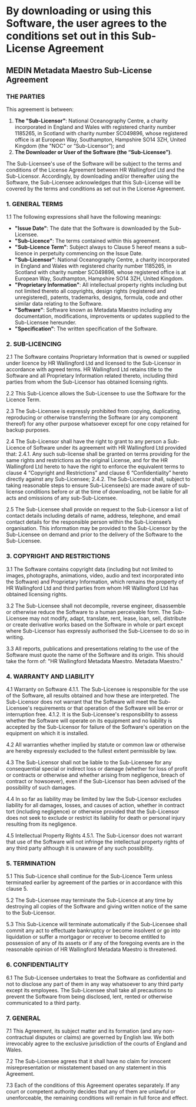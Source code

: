 # By downloading or using this Software, the user agrees to the conditions set out in this Sub-License Agreement

## MEDIN Metadata Maestro Sub-License Agreement

### THE PARTIES

This agreement is between:
1. **The "Sub-Licensor"**: National Oceanography Centre, a charity incorporated in England and Wales with registered charity number 1185265, in Scotland with charity number SC049896, whose registered office is at European Way, Southampton, Hampshire SO14 3ZH, United Kingdom (the "NOC" or “Sub-Licensor”); and
2. **The Downloader or User of the Software (the “Sub-Licensee”)**.

The Sub-Licensee's use of the Software will be subject to the terms and conditions of the License Agreement between HR Wallingford Ltd and the Sub-Licensor. Accordingly, by downloading and/or thereafter using the Software, the Sub-Licensee acknowledges that this Sub-License will be covered by the terms and conditions as set out in the License Agreement.

### 1. GENERAL TERMS

1.1 The following expressions shall have the following meanings:
   - **"Issue Date"**: The date that the Software is downloaded by the Sub-Licensee.
   - **"Sub-Licence"**: The terms contained within this agreement.
   - **"Sub-Licence Term"**: Subject always to Clause 5 hereof means a sub-licence in perpetuity commencing on the Issue Date.
   - **"Sub-Licensor"**: National Oceanography Centre, a charity incorporated in England and Wales with registered charity number 1185265, in Scotland with charity number SC049896, whose registered office is at European Way, Southampton, Hampshire SO14 3ZH, United Kingdom.
   - **"Proprietary Information"**: All intellectual property rights including but not limited thereto all copyrights, design rights (registered and unregistered), patents, trademarks, designs, formula, code and other similar data relating to the Software.
   - **"Software"**: Software known as Metadata Maestro including any documentation, modifications, improvements or updates supplied to the Sub-Licensee hereunder.
   - **"Specification"**: The written specification of the Software.

### 2. SUB-LICENCING

2.1 The Software contains Proprietary Information that is owned or supplied under licence by HR Wallingford Ltd and licensed to the Sub-Licensor in accordance with agreed terms. HR Wallingford Ltd retains title to the Software and all Proprietary Information related thereto, including third parties from whom the Sub-Licensor has obtained licensing rights.

2.2 This Sub-Licence allows the Sub-Licensee to use the Software for the Licence Term.

2.3 The Sub-Licensee is expressly prohibited from copying, duplicating, reproducing or otherwise transferring the Software (or any component thereof) for any other purpose whatsoever except for one copy retained for backup purposes.

2.4 The Sub-Licensor shall have the right to grant to any person a Sub-Licence of Software under its agreement with HR Wallingford Ltd provided that:
   2.4.1. Any such sub-license shall be granted on terms providing for the same rights and restrictions as the original License, and for the HR Wallingford Ltd hereto to have the right to enforce the equivalent terms to clause 4 “Copyright and Restrictions” and clause 6 “Confidentiality” hereto directly against any Sub-Licensee;
   2.4.2. The Sub-Licensor shall, subject to taking reasonable steps to ensure Sub-Licensee(s) are made aware of sub-license conditions before or at the time of downloading, not be liable for all acts and omissions of any sub-Sub-Licensee.

2.5 The Sub-Licensee shall provide on request to the Sub-Licensor a list of contact details including details of name, address, telephone, and email contact details for the responsible person within the Sub-Licensee’s organisation. This information may be provided to the Sub-Licensor by the Sub-Licensee on demand and prior to the delivery of the Software to the Sub-Licensee.

### 3. COPYRIGHT AND RESTRICTIONS

3.1 The Software contains copyright data (including but not limited to images, photographs, animations, video, audio and text incorporated into the Software) and Proprietary Information, which remains the property of HR Wallingford Ltd and third parties from whom HR Wallingford Ltd has obtained licensing rights.

3.2 The Sub-Licensee shall not decompile, reverse engineer, disassemble or otherwise reduce the Software to a human perceivable form. The Sub-Licensee may not modify, adapt, translate, rent, lease, loan, sell, distribute or create derivative works based on the Software in whole or part except where Sub-Licensor has expressly authorised the Sub-Licensee to do so in writing.

3.3 All reports, publications and presentations relating to the use of the Software must quote the name of the Software and its origin. This should take the form of: "HR Wallingford Metadata Maestro. Metadata Maestro."

### 4. WARRANTY AND LIABILITY

4.1 Warranty on Software
   4.1.1. The Sub-Licensee is responsible for the use of the Software, all results obtained and how these are interpreted. The Sub-Licensor does not warrant that the Software will meet the Sub-Licensee's requirements or that operation of the Software will be error or interruption free.
   4.1.2. It is the Sub-Licensee's responsibility to assess whether the Software will operate on its equipment and no liability is accepted by the Sub-Licensor for failure of the Software's operation on the equipment on which it is installed.

4.2 All warranties whether implied by statute or common law or otherwise are hereby expressly excluded to the fullest extent permissible by law.

4.3 The Sub-Licensor shall not be liable to the Sub-Licensee for any consequential special or indirect loss or damage (whether for loss of profit or contracts or otherwise and whether arising from negligence, breach of contract or howsoever), even if the Sub-Licensor has been advised of the possibility of such damages.

4.4 In so far as liability may be limited by law the Sub-Licensor excludes liability for all damages, losses, and causes of action, whether in contract tort (including negligence) or otherwise provided that the Sub-Licensor does not seek to exclude or restrict its liability for death or personal injury resulting from its negligence.

4.5 Intellectual Property Rights
   4.5.1. The Sub-Licensor does not warrant that use of the Software will not infringe the intellectual property rights of any third party although it is unaware of any such possibility.

### 5. TERMINATION

5.1 This Sub-Licence shall continue for the Sub-Licence Term unless terminated earlier by agreement of the parties or in accordance with this clause 5.

5.2 The Sub-Licensee may terminate the Sub-Licence at any time by destroying all copies of the Software and giving written notice of the same to the Sub-Licensor.

5.3 This Sub-Licence will terminate automatically if the Sub-Licensee shall commit any act to effectuate bankruptcy or become insolvent or go into liquidation or suffer a mortgagor or receiver to become entitled to possession of any of its assets or if any of the foregoing events are in the reasonable opinion of HR Wallingford Metadata Maestro is threatened.

### 6. CONFIDENTIALITY

6.1 The Sub-Licensee undertakes to treat the Software as confidential and not to disclose any part of them in any way whatsoever to any third party except its employees. The Sub-Licensee shall take all precautions to prevent the Software from being disclosed, lent, rented or otherwise communicated to a third party.

### 7. GENERAL

7.1 This Agreement, its subject matter and its formation (and any non-contractual disputes or claims) are governed by English law. We both irrevocably agree to the exclusive jurisdiction of the courts of England and Wales.

7.2 The Sub-Licensee agrees that it shall have no claim for innocent misrepresentation or misstatement based on any statement in this Agreement.

7.3 Each of the conditions of this Agreement operates separately. If any court or competent authority decides that any of them are unlawful or unenforceable, the remaining conditions will remain in full force and effect.
